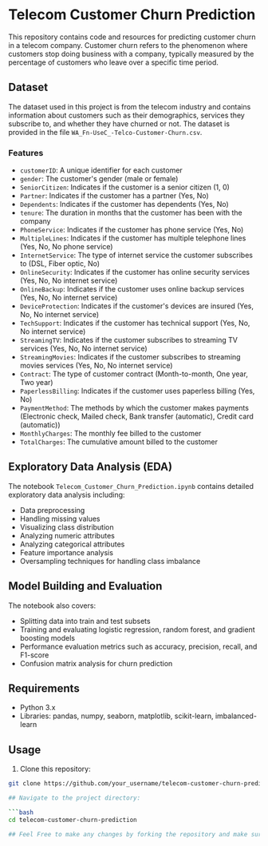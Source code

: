 # Telecom Customer Churn Prediction

This repository contains code and resources for predicting customer churn in a telecom company.
Customer churn refers to the phenomenon where customers stop doing business with a company, typically measured by the percentage of customers who leave over a specific time period.

## Dataset

The dataset used in this project is from the telecom industry and contains information about customers such as their demographics, services they subscribe to,
and whether they have churned or not. The dataset is provided in the file `WA_Fn-UseC_-Telco-Customer-Churn.csv`.

### Features

- `customerID`: A unique identifier for each customer
- `gender`: The customer's gender (male or female)
- `SeniorCitizen`: Indicates if the customer is a senior citizen (1, 0)
- `Partner`: Indicates if the customer has a partner (Yes, No)
- `Dependents`: Indicates if the customer has dependents (Yes, No)
- `tenure`: The duration in months that the customer has been with the company
- `PhoneService`: Indicates if the customer has phone service (Yes, No)
- `MultipleLines`: Indicates if the customer has multiple telephone lines (Yes, No, No phone service)
- `InternetService`: The type of internet service the customer subscribes to (DSL, Fiber optic, No)
- `OnlineSecurity`: Indicates if the customer has online security services (Yes, No, No internet service)
- `OnlineBackup`: Indicates if the customer uses online backup services (Yes, No, No internet service)
- `DeviceProtection`: Indicates if the customer's devices are insured (Yes, No, No internet service)
- `TechSupport`: Indicates if the customer has technical support (Yes, No, No internet service)
- `StreamingTV`: Indicates if the customer subscribes to streaming TV services (Yes, No, No internet service)
- `StreamingMovies`: Indicates if the customer subscribes to streaming movies services (Yes, No, No internet service)
- `Contract`: The type of customer contract (Month-to-month, One year, Two year)
- `PaperlessBilling`: Indicates if the customer uses paperless billing (Yes, No)
- `PaymentMethod`: The methods by which the customer makes payments (Electronic check, Mailed check, Bank transfer (automatic), Credit card (automatic))
- `MonthlyCharges`: The monthly fee billed to the customer
- `TotalCharges`: The cumulative amount billed to the customer

## Exploratory Data Analysis (EDA)

The notebook `Telecom_Customer_Churn_Prediction.ipynb` contains detailed exploratory data analysis including:

- Data preprocessing
- Handling missing values
- Visualizing class distribution
- Analyzing numeric attributes
- Analyzing categorical attributes
- Feature importance analysis
- Oversampling techniques for handling class imbalance

## Model Building and Evaluation

The notebook also covers:

- Splitting data into train and test subsets
- Training and evaluating logistic regression, random forest, and gradient boosting models
- Performance evaluation metrics such as accuracy, precision, recall, and F1-score
- Confusion matrix analysis for churn prediction

## Requirements

- Python 3.x
- Libraries: pandas, numpy, seaborn, matplotlib, scikit-learn, imbalanced-learn

## Usage

1. Clone this repository:

```bash
git clone https://github.com/your_username/telecom-customer-churn-prediction.git

## Navigate to the project directory:

```bash
cd telecom-customer-churn-prediction

## Feel Free to make any changes by forking the repository and make sure to give me a star
